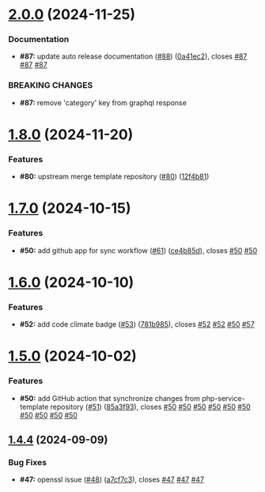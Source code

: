 # [2.0.0](https://github.com/VilnaCRM-Org/user-service/compare/v1.8.0...v2.0.0) (2024-11-25)


### Documentation

* **#87:** update auto release documentation ([#88](https://github.com/VilnaCRM-Org/user-service/issues/88)) ([0a41ec2](https://github.com/VilnaCRM-Org/user-service/commit/0a41ec270757a6548424d5172fc9ff5656509279)), closes [#87](https://github.com/VilnaCRM-Org/user-service/issues/87) [#87](https://github.com/VilnaCRM-Org/user-service/issues/87) [#87](https://github.com/VilnaCRM-Org/user-service/issues/87)


### BREAKING CHANGES

* **#87:** remove 'category' key from graphql response



# [1.8.0](https://github.com/VilnaCRM-Org/user-service/compare/v1.7.0...v1.8.0) (2024-11-20)

### Features

- **#80:** upstream merge template repository ([#80](https://github.com/VilnaCRM-Org/user-service/issues/80)) ([12f4b81](https://github.com/VilnaCRM-Org/user-service/commit/12f4b81d319795fb6a5450c64273c0ec7a3dd576))

# [1.7.0](https://github.com/VilnaCRM-Org/user-service/compare/v1.6.0...v1.7.0) (2024-10-15)

### Features

- **#50:** add github app for sync workflow ([#61](https://github.com/VilnaCRM-Org/user-service/issues/61)) ([ce4b85d](https://github.com/VilnaCRM-Org/user-service/commit/ce4b85dbf0a1b39da7ae52a02ee93b474da94ac6)), closes [#50](https://github.com/VilnaCRM-Org/user-service/issues/50) [#50](https://github.com/VilnaCRM-Org/user-service/issues/50)

# [1.6.0](https://github.com/VilnaCRM-Org/user-service/compare/v1.5.0...v1.6.0) (2024-10-10)

### Features

- **#52:** add code climate badge ([#53](https://github.com/VilnaCRM-Org/user-service/issues/53)) ([781b985](https://github.com/VilnaCRM-Org/user-service/commit/781b985a619336c73b95eef79370aad371da36f0)), closes [#52](https://github.com/VilnaCRM-Org/user-service/issues/52) [#52](https://github.com/VilnaCRM-Org/user-service/issues/52) [#50](https://github.com/VilnaCRM-Org/user-service/issues/50) [#57](https://github.com/VilnaCRM-Org/user-service/issues/57)

# [1.5.0](https://github.com/VilnaCRM-Org/user-service/compare/v1.4.4...v1.5.0) (2024-10-02)

### Features

- **#50:** add GitHub action that synchronize changes from php-service-template repository ([#51](https://github.com/VilnaCRM-Org/user-service/issues/51)) ([85a3f93](https://github.com/VilnaCRM-Org/user-service/commit/85a3f93cfb700438f4d726379a343d62ff422f77)), closes [#50](https://github.com/VilnaCRM-Org/user-service/issues/50) [#50](https://github.com/VilnaCRM-Org/user-service/issues/50) [#50](https://github.com/VilnaCRM-Org/user-service/issues/50) [#50](https://github.com/VilnaCRM-Org/user-service/issues/50) [#50](https://github.com/VilnaCRM-Org/user-service/issues/50) [#50](https://github.com/VilnaCRM-Org/user-service/issues/50) [#50](https://github.com/VilnaCRM-Org/user-service/issues/50) [#50](https://github.com/VilnaCRM-Org/user-service/issues/50) [#50](https://github.com/VilnaCRM-Org/user-service/issues/50) [#50](https://github.com/VilnaCRM-Org/user-service/issues/50)

## [1.4.4](https://github.com/VilnaCRM-Org/user-service/compare/v1.4.3...v1.4.4) (2024-09-09)

### Bug Fixes

- **#47:** openssl issue ([#48](https://github.com/VilnaCRM-Org/user-service/issues/48)) ([a7cf7c3](https://github.com/VilnaCRM-Org/user-service/commit/a7cf7c3e467b7f17d659e0f1208ca6495322d0c0)), closes [#47](https://github.com/VilnaCRM-Org/user-service/issues/47) [#47](https://github.com/VilnaCRM-Org/user-service/issues/47) [#47](https://github.com/VilnaCRM-Org/user-service/issues/47)
